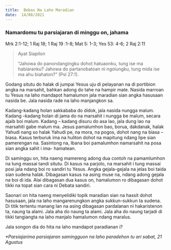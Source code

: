 ```yaml
---
title:  Bebas Na Laho Maradian
date:  14/08/2021
---
```


### Namardomu tu parsiajaran di minggu on, jahama
Mrk 2:1-12; 1 Raj 18; 1 Raj 19 :1-8; Mat 5: 1-3; Yes 53: 4-6; 2 Raj 2:11

> <p>Ayat Siapilon</p>
> “Jahowa do panondangingku dohot hatuaonku, tung ise ma habiaranku? Jahowa do partanobatoan ni ngolungku, tung mida ise ma ahu biahaton?” (Psl 27:1).

Godang situtu do halak di jumpai Yesus uju di pelayanan na di portibion angka na marsahit, bahkan adong do tahe na hampir mate. Nasida marroan tu Yesus na laho mandapot hamalumon jala maradian sian angka hasusaan nasida be. Jala nasida rade na laho manjangkon sa.

Kadang-kadang holan sakkababa do didok, jala nasida nungga malum. Kadang –kadang holan di jama do na marsahit i nungga be malum, secara ajaib boi malum. Kadang – kadang disuru do asa lao, jala dung lao na marsahiti gabe malum ma. Jesus pamalumhon bao, borua, dakdanak, halak Yahudi nang so halak Yahudi pe, na mora, na pogos, dohot nang na biasa –biasa. Kasus terburuk ima na huliton dohot na mapitung ndang lipe sian pamerengan na. Sasintong na, Ibana boi pamalumhon namarsahit na posa sian angka sahit i ima- hamatean.

Di saminggu on, hita naeng mamereng adong dua contoh na pamamlumhon na tung massai tandi situtu. Di kasus na parjolo, na marsahit i tung massai posi jala ndang boi ro sandiri tu Yesus. Angka gejala-gejala na jelas boi taida sian sudena halak. Dibagasan kasus na asing muse na, ndang adong gejala na boi di ida. Alai dibagasan dua kasus on, hamalumon ro dibagasan dohot tikki na topat sian cara ni Debata sandiri.

Saonari on hita naeng menyelidiki topik maradian sian na hassit dohot hasusaan, jala na laho mangarenungkon angka sukkun-sukkun ta sudena. Di titik tertentu manang lan na asing dibagasan pardalanan ni hakaristenon ta, naung ta alami. Jala aha do naung ta alami. Jala aha do naung tarjadi di tikki tangiangta na laho manjalo hamalumon ndang maralus.

Jala songon dia do hita na laho mandapot paradianan i?

_*Parsiajarima parsiajaran samingguon na laho paradehon tu ari sabat, 21 Agustus_